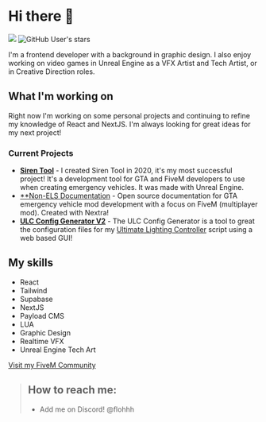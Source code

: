 # Hi there 👋
![](https://komarev.com/ghpvc/?username=flohhhhh)
<img alt="GitHub User's stars" src="https://img.shields.io/github/stars/Flohhhhh?label=Stars%20Received">

I'm a frontend developer with a background in graphic design. I also enjoy working on video games in Unreal Engine as a VFX Artist and Tech Artist, or in Creative Direction roles.

## What I'm working on
Right now I'm working on some personal projects and continuing to refine my knowledge of React and NextJS. I'm always looking for great ideas for my next project!

### Current Projects
- [**Siren Tool**](https://www.dwnstr.com/sirentool/) - I created Siren Tool in 2020, it's my most successful project! It's a development tool for GTA and FiveM developers to use when creating emergency vehicles. It was made with Unreal Engine.
- [**Non-ELS Documentation](https://docs.dwnstr.com/) - Open source documentation for GTA emergency vehicle mod development with a focus on FiveM (multiplayer mod). Created with Nextra!
- [**ULC Config Generator V2**](https://github.com/dwnstr/ulc-app) - The ULC Config Generator is a tool to great the configuration files for my [Ultimate Lighting Controller](https://github.com/Flohhhhh/ultimate-lighting-controller) script using a web based GUI!

## My skills
- React
- Tailwind
- Supabase
- NextJS
- Payload CMS
- LUA
- Graphic Design
- Realtime VFX
- Unreal Engine Tech Art

[Visit my FiveM Community](https://discord.gg/zH3k624aSv)<br>

> ## How to reach me:
> - Add me on Discord! @flohhh
